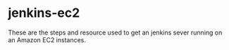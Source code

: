 # jenkins-ec2


These are the steps and resource used to get an jenkins sever running on an Amazon EC2 instances.

